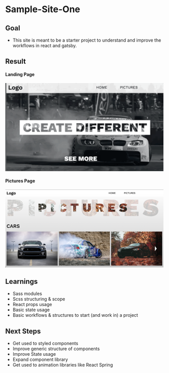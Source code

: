 # Sample-Site-One
## Goal
- This site is meant to be a starter project to understand and improve the workflows in react and gatsby. 

## Result
#### Landing Page
<img src="./showcase/Hero_showcase.gif" width="500" />

#### Pictures Page
<img src="./showcase/Pictures_showcase.png" width="500" />


## Learnings
- Sass modules
- Scss structuring & scope
- React props usage 
- Basic state usage
- Basic workflows & structures to start (and work in) a project

## Next Steps
- Get used to styled components
- Improve generic structure of components
- Improve State usage
- Expand component library
- Get used to animation libraries like React Spring
